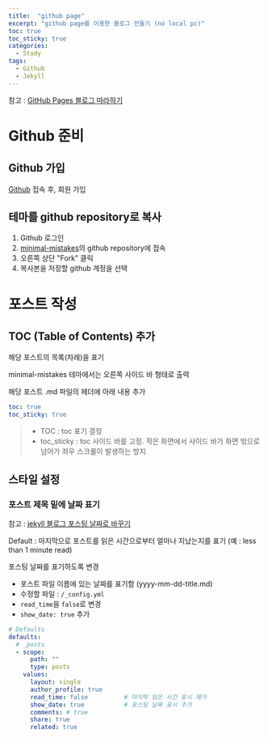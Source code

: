 ```yaml
---
title:  "github page"
excerpt: "github page를 이용한 블로그 만들기 (no local pc)"
toc: true
toc_sticky: true
categories:
  - Study
tags:
  - Github
  - Jekyll
---
```

참고 : [GitHub Pages 블로그 따라하기](https://devinlife.com/howto/)

# Github 준비

## Github 가입

[Github](https://github.com) 접속 후, 회원 가입

## 테마를 github repository로 복사

1. Github 로그인
2. [minimal-mistakes](https://github.com/mmistakes/minimal-mistakes)의 github repository에 접속
3. 오른쪽 상단 "Fork" 클릭
4. 복사본을 저장할 github 계정을 선택



# 포스트 작성

## TOC (Table of Contents) 추가

해당 포스트의 목록(차례)을 표기

minimal-mistakes 테마에서는 오른쪽 사이드 바 형태로 출력

해당 포스트 .md 파일의 헤더에 아래 내용 추가
```yaml
toc: true
toc_sticky: true
```
> - TOC : toc 표기 결정
> - toc_sticky : toc 사이드 바를 고정. 작은 화면에서 사이드 바가 화면 밖으로 넘어가 좌우 스크롤이 발생하는 방지

## 스타일 설정

### 포스트 제목 밑에 날짜 표기

참고 : [jekyll 블로그 포스팅 날짜로 바꾸기](https://heoseongh.github.io/gitblog/jekyll-setting-postDate/)

Default : 마지막으로 포스트를 읽은 시간으로부터 얼마나 지났는지를 표기 (예 : less than 1 minute read)

포스팅 날짜를 표기하도록 변경
- 포스트 파일 이름에 있는 날짜를 표기함 (yyyy-mm-dd-title.md)
- 수정할 파일 : `/_config.yml`
- `read_time`을 `false`로 변경
- `show_date: true` 추가

```yaml
# Defaults
defaults:
  # _posts
  - scope:
      path: ""
      type: posts
    values:
      layout: single
      author_profile: true
      read_time: false          # 마지막 읽은 시간 표시 제거
      show_date: true           # 포스팅 날짜 표시 추가
      comments: # true
      share: true
      related: true
```

